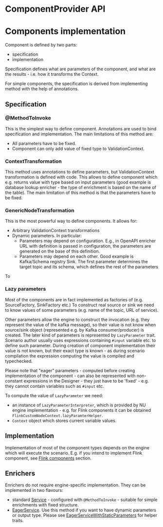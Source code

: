 # ComponentProvider API

# Components implementation
                 
Component is defined by two parts:
- specification
- implementation

Specification defines what are parameters of the component, and what are the results - i.e. how it transforms
the Context. 
                                 
For simple components, the specification is derived from implementing method with the help of annotations. 

## Specification
                                                                                             
### @MethodToInvoke

This is the simplest way to define component. Annotations are used to bind specification and implementation. 
The main limitations of this method are:
- All parameters have to be fixed. 
- Component can only add value of fixed type to ValidationContext. 

### ContextTransformation

This method uses annotations to define parameters, but ValidationContext transformation is defined with code. This allows
to define component which e.g. returns value with type based on input parameters (good example is database lookup enricher - 
the type of enrichment is based on the name of the table).
The main limitation of this method is that the parameters have to be fixed. 

### GenericNodeTransformation

This is the most powerful way to define components. It allows for:
- Arbitrary ValidationContext transformations
- Dynamic parameters. In particular:
    - Parameters may depend on configuration. E.g., in OpenAPI enricher URL with definition is passed in configuration,
      the parameters are generated on the base of this definition. 
    - Parameters may depend on each other. Good example is Kafka/Schema registry Sink. The first parameter determines the target topic and its schema, which 
      defines the rest of the parameters

To 

### Lazy parameters

Most of the components are in fact implemented as factories of (e.g. SourceFactory, SinkFactory etc.)
To construct real source or sink we need to know values of some parameters (e.g. name of the topic, URL of service).

Other parameters allow the engine to construct the invocation (e.g. they represent the value of the kafka message), 
so their value is not know when source/sink object (represented e.g. by Kafka consumer/producer) is created.
The later kind of parameters is represented by `LazyParameter` trait. 
Scenario author usually uses expressions containing `#input` variable etc. to define such parameter.
During creation of component implementation
their value is not known, but their exact type is known - as during scenario compilation the expression computing the value is compiled and typechecked.


Please note that "eager" parameters - computed before creating implementation of the component - can also be represented with
non-constant expressions in the Designer - they just have to be 'fixed' - e.g. they cannot contain variables such as `#input` etc. 

To compute the value of `LazyParameter` we need:
- an instance of `LazyParameterInterpreter`, 
which is provided by NU engine implementation - e.g. for Flink components it can be obtained 
`FlinkCustomNodeContext.lazyParamterHelper`.
- `Context` object which stores current variable values. 

## Implementation

Implementation of most of the component types depends on the engine which will execute the scenario. 
E.g. if you intend to implement Flink component, see [Flink components](FlinkComponents.md) section.

## Enrichers
                         
Enrichers do not require engine-specific implementation. 
They can be implemented in two flavours:
- standard [Service](https://github.com/TouK/nussknacker/blob/staging/api/src/main/scala/pl/touk/nussknacker/engine/api/Service.scala) - configured with `@MethodToInvoke` - suitable for simple enrichments with fixed structure.  
- [EagerService](https://github.com/TouK/nussknacker/blob/staging/api/src/main/scala/pl/touk/nussknacker/engine/api/Service.scala). Use this method if you want to have dynamic parameters or output type. Please see [EagerServiceWithStaticParameters](https://github.com/TouK/nussknacker/blob/staging/utils/util/src/main/scala/pl/touk/nussknacker/engine/util/service/EagerServiceWithStaticParameters.scala) for helper traits. 
